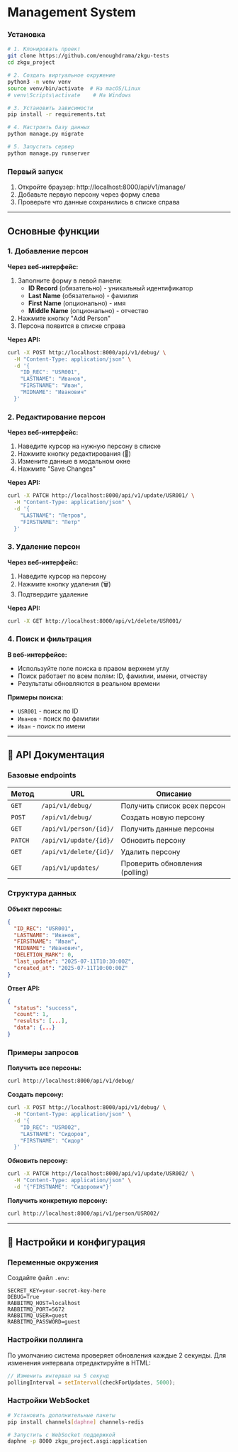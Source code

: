 # Management System

### Установка

```bash
# 1. Клонировать проект
git clone https://github.com/enoughdrama/zkgu-tests
cd zkgu_project

# 2. Создать виртуальное окружение
python3 -m venv venv
source venv/bin/activate  # На macOS/Linux
# venv\Scripts\activate    # На Windows

# 3. Установить зависимости
pip install -r requirements.txt

# 4. Настроить базу данных
python manage.py migrate

# 5. Запустить сервер
python manage.py runserver
```

### Первый запуск

1. Откройте браузер: http://localhost:8000/api/v1/manage/
2. Добавьте первую персону через форму слева
3. Проверьте что данные сохранились в списке справа

---

## Основные функции

### 1. Добавление персон

**Через веб-интерфейс:**
1. Заполните форму в левой панели:
   - **ID Record** (обязательно) - уникальный идентификатор
   - **Last Name** (обязательно) - фамилия
   - **First Name** (опционально) - имя
   - **Middle Name** (опционально) - отчество
2. Нажмите кнопку "Add Person"
3. Персона появится в списке справа

**Через API:**
```bash
curl -X POST http://localhost:8000/api/v1/debug/ \
  -H "Content-Type: application/json" \
  -d '{
    "ID_REC": "USR001",
    "LASTNAME": "Иванов", 
    "FIRSTNAME": "Иван",
    "MIDNAME": "Иванович"
  }'
```

### 2. Редактирование персон

**Через веб-интерфейс:**
1. Наведите курсор на нужную персону в списке
2. Нажмите кнопку редактирования (📝)
3. Измените данные в модальном окне
4. Нажмите "Save Changes"

**Через API:**
```bash
curl -X PATCH http://localhost:8000/api/v1/update/USR001/ \
  -H "Content-Type: application/json" \
  -d '{
    "LASTNAME": "Петров",
    "FIRSTNAME": "Петр"
  }'
```

### 3. Удаление персон

**Через веб-интерфейс:**
1. Наведите курсор на персону
2. Нажмите кнопку удаления (🗑️)
3. Подтвердите удаление

**Через API:**
```bash
curl -X GET http://localhost:8000/api/v1/delete/USR001/
```

### 4. Поиск и фильтрация

**В веб-интерфейсе:**
- Используйте поле поиска в правом верхнем углу
- Поиск работает по всем полям: ID, фамилии, имени, отчеству
- Результаты обновляются в реальном времени

**Примеры поиска:**
- `USR001` - поиск по ID
- `Иванов` - поиск по фамилии
- `Иван` - поиск по имени

---

## 🔌 API Документация

### Базовые endpoints

| Метод | URL | Описание |
|-------|-----|----------|
| `GET` | `/api/v1/debug/` | Получить список всех персон |
| `POST` | `/api/v1/debug/` | Создать новую персону |
| `GET` | `/api/v1/person/{id}/` | Получить данные персоны |
| `PATCH` | `/api/v1/update/{id}/` | Обновить персону |
| `GET` | `/api/v1/delete/{id}/` | Удалить персону |
| `GET` | `/api/v1/updates/` | Проверить обновления (polling) |

### Структура данных

**Объект персоны:**
```json
{
  "ID_REC": "USR001",
  "LASTNAME": "Иванов",
  "FIRSTNAME": "Иван", 
  "MIDNAME": "Иванович",
  "DELETION_MARK": 0,
  "last_update": "2025-07-11T10:30:00Z",
  "created_at": "2025-07-11T10:00:00Z"
}
```

**Ответ API:**
```json
{
  "status": "success",
  "count": 1,
  "results": [...],
  "data": {...}
}
```

### Примеры запросов

**Получить все персоны:**
```bash
curl http://localhost:8000/api/v1/debug/
```

**Создать персону:**
```bash
curl -X POST http://localhost:8000/api/v1/debug/ \
  -H "Content-Type: application/json" \
  -d '{
    "ID_REC": "USR002",
    "LASTNAME": "Сидоров",
    "FIRSTNAME": "Сидор"
  }'
```

**Обновить персону:**
```bash
curl -X PATCH http://localhost:8000/api/v1/update/USR002/ \
  -H "Content-Type: application/json" \
  -d '{"FIRSTNAME": "Сидорович"}'
```

**Получить конкретную персону:**
```bash
curl http://localhost:8000/api/v1/person/USR002/
```

---

## 🔧 Настройки и конфигурация

### Переменные окружения

Создайте файл `.env`:
```env
SECRET_KEY=your-secret-key-here
DEBUG=True
RABBITMQ_HOST=localhost
RABBITMQ_PORT=5672
RABBITMQ_USER=guest
RABBITMQ_PASSWORD=guest
```

### Настройки поллинга

По умолчанию система проверяет обновления каждые 2 секунды. Для изменения интервала отредактируйте в HTML:

```javascript
// Изменить интервал на 5 секунд
pollingInterval = setInterval(checkForUpdates, 5000);
```

### Настройки WebSocket

```bash
# Установить дополнительные пакеты
pip install channels[daphne] channels-redis

# Запустить с WebSocket поддержкой
daphne -p 8000 zkgu_project.asgi:application
```
